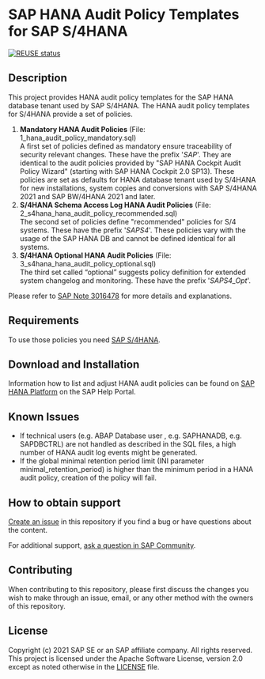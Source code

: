 # SAP HANA Audit Policy Templates for SAP S/4HANA
[![REUSE status](https://api.reuse.software/badge/github.com/SAP-samples/s4hana-hana-audit-policies)](https://api.reuse.software/info/github.com/SAP-samples/s4hana-hana-audit-policies)

## Description
This project provides HANA audit policy templates for the SAP HANA database tenant used by SAP S/4HANA. The HANA audit policy templates for S/4HANA provide a set of policies.

1. **Mandatory HANA Audit Policies** (File: 1_hana_audit_policy_mandatory.sql)  
A first set of policies defined as mandatory ensure traceability of security relevant changes. These have the prefix '_SAP_'. They are identical to the audit policies provided by "SAP HANA Cockpit Audit Policy Wizard" (starting with SAP HANA Cockpit 2.0 SP13). These policies are set as defaults for HANA database tenant used by S/4HANA for new installations, system copies and conversions with SAP S/4HANA 2021 and SAP BW/4HANA 2021 and later.
1. **S/4HANA Schema Access Log HANA Audit Policies** (File: 2_s4hana_hana_audit_policy_recommended.sql)  
The second set of policies define "recommended" policies for S/4 systems. These have the prefix '_SAPS4_'. These policies vary with the usage of the SAP HANA DB and cannot be defined identical for all systems.
1. **S/4HANA Optional HANA Audit Policies** (File: 3_s4hana_hana_audit_policy_optional.sql)  
The third set called “optional” suggests policy definition for extended system changelog and monitoring. These have the prefix '_SAPS4_Opt_'.

Please refer to [SAP Note 3016478](https://launchpad.support.sap.com/#/notes/3016478) for more details and explanations.

## Requirements
To use those policies you need [SAP S/4HANA](https://www.sap.com/products/central-finance.html).

## Download and Installation
Information how to list and adjust HANA audit policies can be found on [SAP HANA Platform](https://help.sap.com/viewer/p/SAP_HANA_PLATFORM) on the SAP Help Portal.

## Known Issues
- If technical users (e.g. ABAP Database user <SAPABAP1>, e.g. SAPHANADB, e.g. SAPDBCTRL) are not handled as described in the SQL files, a high number of HANA audit log events might be generated.
- If the global minimal retention period limit (INI parameter minimal_retention_period) is higher than the minimum period in a HANA audit policy, creation of the policy will fail.

## How to obtain support
[Create an issue](https://github.com/SAP-samples/s4hana-hana-audit-policies/issues) in this repository if you find a bug or have questions about the content.
 
For additional support, [ask a question in SAP Community](https://answers.sap.com/questions/ask.html).

## Contributing
When contributing to this repository, please first discuss the changes you wish to make through an issue, email, or any other method with the owners of this repository.

## License
Copyright (c) 2021 SAP SE or an SAP affiliate company. All rights reserved. This project is licensed under the Apache Software License, version 2.0 except as noted otherwise in the [LICENSE](LICENSES/Apache-2.0.txt) file.
